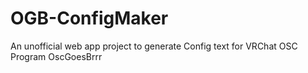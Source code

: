# OGB-ConfigMaker
An unofficial web app project to generate Config text for VRChat OSC Program OscGoesBrrr
